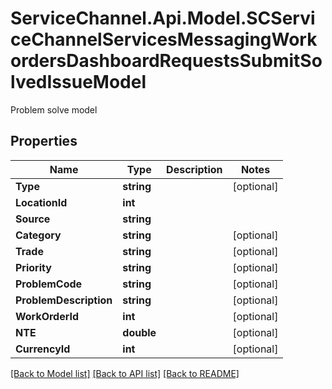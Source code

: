 # ServiceChannel.Api.Model.SCServiceChannelServicesMessagingWorkordersDashboardRequestsSubmitSolvedIssueModel
Problem solve model

## Properties

Name | Type | Description | Notes
------------ | ------------- | ------------- | -------------
**Type** | **string** |  | [optional] 
**LocationId** | **int** |  | 
**Source** | **string** |  | 
**Category** | **string** |  | [optional] 
**Trade** | **string** |  | [optional] 
**Priority** | **string** |  | [optional] 
**ProblemCode** | **string** |  | [optional] 
**ProblemDescription** | **string** |  | [optional] 
**WorkOrderId** | **int** |  | [optional] 
**NTE** | **double** |  | [optional] 
**CurrencyId** | **int** |  | [optional] 

[[Back to Model list]](../README.md#documentation-for-models) [[Back to API list]](../README.md#documentation-for-api-endpoints) [[Back to README]](../README.md)


